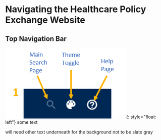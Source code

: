 # Navigating the Healthcare Policy Exchange Website

## Top Navigation Bar
![test image](./images/TopNav_Labelled.png){: style="float: left"} some text

will need other text underneath for the background not to be slate gray


